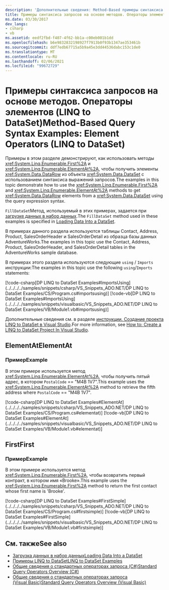 ```yaml
---
description: 'Дополнительные сведения: Method-Based примеры синтаксиса запросов: операторы Elements (LINQ to DataSet)'
title: Примеры синтаксиса запросов на основе методов. Операторы элементов (LINQ to DataSet)
ms.date: 03/30/2017
dev_langs:
- csharp
- vb
ms.assetid: eedf2fbd-f407-4f62-bb1a-c00eb001b1dd
ms.openlocfilehash: b6e9832832198927f7913b0f93b1347ae353461b
ms.sourcegitcommit: ddf7edb67715a5b9a45e3dd44536dabc153c1de0
ms.translationtype: MT
ms.contentlocale: ru-RU
ms.lasthandoff: 02/06/2021
ms.locfileid: "99672729"
---
```

# <a name="method-based-query-syntax-examples-element-operators-linq-to-dataset"></a><span data-ttu-id="d8582-103">Примеры синтаксиса запросов на основе методов. Операторы элементов (LINQ to DataSet)</span><span class="sxs-lookup"><span data-stu-id="d8582-103">Method-Based Query Syntax Examples: Element Operators (LINQ to DataSet)</span></span>

<span data-ttu-id="d8582-104">Примеры в этом разделе демонстрируют, как использовать методы <xref:System.Linq.Enumerable.First%2A> и <xref:System.Linq.Enumerable.ElementAt%2A>, чтобы получить элементы <xref:System.Data.DataRow> из объекта <xref:System.Data.DataSet> с использованием синтаксиса выражений запросов.</span><span class="sxs-lookup"><span data-stu-id="d8582-104">The examples in this topic demonstrate how to use the <xref:System.Linq.Enumerable.First%2A> and <xref:System.Linq.Enumerable.ElementAt%2A> methods to get <xref:System.Data.DataRow> elements from a <xref:System.Data.DataSet> using the query expression syntax.</span></span>  
  
 <span data-ttu-id="d8582-105">`FillDataSet`Метод, используемый в этих примерах, задается при [загрузке данных в набор данных](loading-data-into-a-dataset.md).</span><span class="sxs-lookup"><span data-stu-id="d8582-105">The `FillDataSet` method used in these examples is specified in [Loading Data Into a DataSet](loading-data-into-a-dataset.md).</span></span>  
  
 <span data-ttu-id="d8582-106">В примерах данного раздела используются таблицы Contact, Address, Product, SalesOrderHeader и SalesOrderDetail из образца базы данных AdventureWorks.</span><span class="sxs-lookup"><span data-stu-id="d8582-106">The examples in this topic use the Contact, Address, Product, SalesOrderHeader, and SalesOrderDetail tables in the AdventureWorks sample database.</span></span>  
  
 <span data-ttu-id="d8582-107">В примерах этого раздела используются следующие `using` / `Imports` инструкции:</span><span class="sxs-lookup"><span data-stu-id="d8582-107">The examples in this topic use the following `using`/`Imports` statements:</span></span>  
  
[!code-csharp[DP LINQ to DataSet Examples#ImportsUsing](../../../../samples/snippets/csharp/VS_Snippets_ADO.NET/DP LINQ to DataSet Examples/CS/Program.cs#importsusing)]
[!code-vb[DP LINQ to DataSet Examples#ImportsUsing](../../../../samples/snippets/visualbasic/VS_Snippets_ADO.NET/DP LINQ to DataSet Examples/VB/Module1.vb#importsusing)]

 <span data-ttu-id="d8582-108">Дополнительные сведения см. в разделе [инструкции. Создание проекта LINQ to DataSet в Visual Studio](how-to-create-a-linq-to-dataset-project-in-vs.md).</span><span class="sxs-lookup"><span data-stu-id="d8582-108">For more information, see [How to: Create a LINQ to DataSet Project In Visual Studio](how-to-create-a-linq-to-dataset-project-in-vs.md).</span></span>  
  
## <a name="elementat"></a><span data-ttu-id="d8582-109">ElementAt</span><span class="sxs-lookup"><span data-stu-id="d8582-109">ElementAt</span></span>  
  
### <a name="example"></a><span data-ttu-id="d8582-110">Пример</span><span class="sxs-lookup"><span data-stu-id="d8582-110">Example</span></span>  

 <span data-ttu-id="d8582-111">В этом примере используется метод <xref:System.Linq.Enumerable.ElementAt%2A>, чтобы получить пятый адрес, в котором `PostalCode` == "M4B 1V7".</span><span class="sxs-lookup"><span data-stu-id="d8582-111">This example uses the <xref:System.Linq.Enumerable.ElementAt%2A> method to retrieve the fifth address where `PostalCode` == "M4B 1V7".</span></span>  
  
[!code-csharp[DP LINQ to DataSet Examples#ElementAt](../../../../samples/snippets/csharp/VS_Snippets_ADO.NET/DP LINQ to DataSet Examples/CS/Program.cs#elementat)]
[!code-vb[DP LINQ to DataSet Examples#ElementAt](../../../../samples/snippets/visualbasic/VS_Snippets_ADO.NET/DP LINQ to DataSet Examples/VB/Module1.vb#elementat)]
  
## <a name="first"></a><span data-ttu-id="d8582-112">First</span><span class="sxs-lookup"><span data-stu-id="d8582-112">First</span></span>  
  
### <a name="example"></a><span data-ttu-id="d8582-113">Пример</span><span class="sxs-lookup"><span data-stu-id="d8582-113">Example</span></span>  

 <span data-ttu-id="d8582-114">В этом примере используется метод <xref:System.Linq.Enumerable.First%2A>, чтобы возвратить первый контракт, в котором имя «Brooke».</span><span class="sxs-lookup"><span data-stu-id="d8582-114">This example uses the <xref:System.Linq.Enumerable.First%2A> method to return the first contact whose first name is 'Brooke'.</span></span>  
  
[!code-csharp[DP LINQ to DataSet Examples#FirstSimple](../../../../samples/snippets/csharp/VS_Snippets_ADO.NET/DP LINQ to DataSet Examples/CS/Program.cs#firstsimple)]
[!code-vb[DP LINQ to DataSet Examples#FirstSimple](../../../../samples/snippets/visualbasic/VS_Snippets_ADO.NET/DP LINQ to DataSet Examples/VB/Module1.vb#firstsimple)]
  
## <a name="see-also"></a><span data-ttu-id="d8582-115">См. также</span><span class="sxs-lookup"><span data-stu-id="d8582-115">See also</span></span>

- [<span data-ttu-id="d8582-116">Загрузка данных в набор данных</span><span class="sxs-lookup"><span data-stu-id="d8582-116">Loading Data Into a DataSet</span></span>](loading-data-into-a-dataset.md)
- [<span data-ttu-id="d8582-117">Примеры LINQ to DataSet</span><span class="sxs-lookup"><span data-stu-id="d8582-117">LINQ to DataSet Examples</span></span>](linq-to-dataset-examples.md)
- [<span data-ttu-id="d8582-118">Общие сведения о стандартных операторах запроса (C#)</span><span class="sxs-lookup"><span data-stu-id="d8582-118">Standard Query Operators Overview (C#)</span></span>](../../../csharp/programming-guide/concepts/linq/standard-query-operators-overview.md)
- [<span data-ttu-id="d8582-119">Общие сведения о стандартных операторах запроса (Visual Basic)</span><span class="sxs-lookup"><span data-stu-id="d8582-119">Standard Query Operators Overview (Visual Basic)</span></span>](../../../visual-basic/programming-guide/concepts/linq/standard-query-operators-overview.md)
